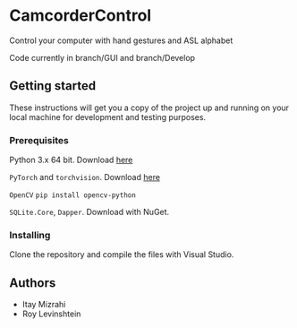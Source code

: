 # CamcorderControl
Control your computer with hand gestures and ASL alphabet

Code currently in branch/GUI and branch/Develop

## Getting started
These instructions will get you a copy of the project up and running on your local machine for development and testing purposes.

### Prerequisites
Python 3.x 64 bit. Download [here](https://www.python.org/downloads/windows/)

`PyTorch` and `torchvision`. Download [here](https://pytorch.org/get-started/locally/)

`OpenCV`
`pip install opencv-python`

`SQLite.Core`, `Dapper`. Download with NuGet.

### Installing
Clone the repository and compile the files with Visual Studio.

## Authors
- Itay Mizrahi
- Roy Levinshtein
